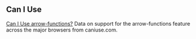

## Can I Use

<p class="ciu_embed" data-feature="arrow-functions" data-periods="future_1,current,past_1,past_2">
  <a href="http://caniuse.com/#feat=arrow-functions">Can I Use arrow-functions?</a> Data on support for the arrow-functions feature across the major browsers from caniuse.com.
</p>